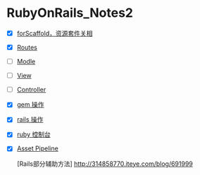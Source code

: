 # RubyOnRails_Notes2

- [x] [forScaffold，资源套件关相](https://github.com/batuZ/RubyOnRails_Notes2/tree/master/forScaffold#scaffold-%E7%AE%A1%E7%90%86%E8%B5%84%E6%BA%90%E5%A5%97%E4%BB%B6%E7%9A%84%E5%87%BD%E6%95%B0)
- [x] [Routes](https://github.com/batuZ/RubyOnRails_Notes2/blob/master/Documents/routes.md#routes%E8%B7%AF%E7%94%B1%E7%AE%A1%E7%90%86%E5%88%97%E8%A1%A8)
- [ ] [Modle]()
- [ ] [View]()
- [ ] [Controller]()
- [x] [gem 操作](https://github.com/batuZ/RubyOnRails_Notes2/blob/master/Documents/gem.md#gem-%E6%93%8D%E4%BD%9C)
- [x] [rails 操作](https://github.com/batuZ/RubyOnRails_Notes2/blob/master/Documents/rails.md#rails%E6%93%8D%E4%BD%9C)
- [x] [ruby 控制台](https://github.com/batuZ/RubyOnRails_Notes2/blob/master/Documents/rubyControl.md#rails-controlc%E6%93%8D%E4%BD%9C)
- [x] [Asset Pipeline](https://github.com/batuZ/RubyOnRails_Notes2/blob/master/Documents/Asset_Pipeline.md#asset_pipeline-%E9%9D%99%E6%80%81%E8%B5%84%E6%BA%90%E6%96%87%E4%BB%B6%E7%AE%A1%E7%90%86)

  [Rails部分辅助方法]  http://314858770.iteye.com/blog/691999
